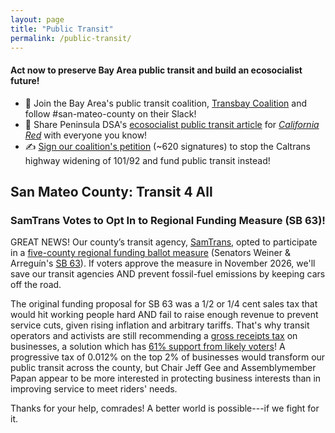 ```yaml
---
layout: page
title: "Public Transit"
permalink: /public-transit/
---
```


<h4>Act now to preserve Bay Area public transit and build an ecosocialist future!</h4>

* 🚎 Join the Bay Area's public transit coalition, [Transbay Coalition](https://www.transbaycoalition.org/join/) and follow #san-mateo-county on their Slack!
* 📰 Share Peninsula DSA's [ecosocialist public transit article](https://www.californiadsa.org/news/batransit-2025jun) for [*California Red*](https://www.californiadsa.org/news) with everyone you know!
* ✍️ [Sign our coalition's petition](https://actionnetwork.org/petitions/stop-the-widenings-of-highway-101-and-interstate-280) (~620 signatures) to stop the Caltrans highway widening of 101/92 and fund public transit instead!

<h2>San Mateo County: Transit 4 All</h2>

<h3> SamTrans Votes to Opt In to Regional Funding Measure (SB 63)!</h3>

GREAT NEWS! Our county’s transit agency, [SamTrans](http://samtrans.com/), opted to participate in a [five-county regional funding ballot measure](https://www.mercurynews.com/2025/06/03/plan-to-raise-500-million-in-annual-sales-taxes-for-beleaguered-bay-area-transit-advances-in-legislature/) (Senators Weiner & Arreguín's [SB 63](https://leginfo.legislature.ca.gov/faces/billTextClient.xhtml?bill_id=202520260SB63)). If voters approve the measure in November 2026, we'll save our transit agencies AND prevent fossil-fuel emissions by keeping cars off the road.

The original funding proposal for SB 63 was a 1/2 or 1/4 cent sales tax that would hit working people hard AND fail to raise enough revenue to prevent service cuts, given rising inflation and arbitrary tariffs. That's why transit operators and activists are still recommending a [gross receipts tax](https://en.wikipedia.org/wiki/Gross_receipts_tax) on businesses, a solution which has [61% support from likely voters](https://www.politico.com/newsletters/california-playbook-pm/2025/06/02/exclusive-transit-unions-launches-effort-to-rework-2026-bay-area-transit-measure-00380857)! A progressive tax of 0.012% on the top 2% of businesses would transform our public transit across the county, but Chair Jeff Gee and Assemblymember Papan appear to be more interested in protecting business interests than in improving service to meet riders' needs.

Thanks for your help, comrades! A better world is possible---if we fight for it. 
